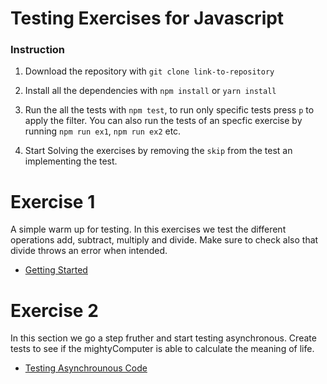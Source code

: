 # Testing Exercises for Javascript

### Instruction

1. Download the repository with `git clone link-to-repository`

2. Install all the dependencies with `npm install` or `yarn install`

3. Run the all the tests with `npm test`, to run only specific tests press `p` to apply the filter. You can also run the tests of an specfic exercise by running `npm run ex1`, `npm run ex2` etc.

4. Start Solving the exercises by removing the `skip` from the test an implementing the test.


# Exercise 1

A simple warm up for testing. In this exercises we test the different operations add, subtract, multiply and divide. Make sure to check also that divide throws an error when intended.

* [Getting Started](https://jestjs.io/docs/en/getting-started)

# Exercise 2

In this section we go a step fruther and start testing asynchronous. Create tests to see if the mightyComputer is able to calculate the meaning of life.

* [Testing Asynchrounous Code](https://jestjs.io/docs/en/asynchronous)
